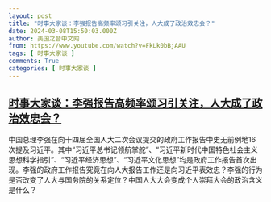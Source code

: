 ```yaml
---
layout: post
title: "时事大家谈：李强报告高频率颂习引关注，人大成了政治效忠会？"
date: 2024-03-08T15:50:03.000Z
author: 美国之音中文网
from: https://www.youtube.com/watch?v=FkLk0bBjAAU
tags: [ 时事大家谈 ]
comments: True
categories: [ 时事大家谈 ]
---
```

<!--1709913003000-->
[时事大家谈：李强报告高频率颂习引关注，人大成了政治效忠会？](https://www.youtube.com/watch?v=FkLk0bBjAAU)
------

<div>
中国总理李强在向十四届全国人大二次会议提交的政府工作报告中史无前例地16次提及习近平。其中“习近平总书记领航掌舵”、“习近平新时代中国特色社会主义思想科学指引”、“习近平经济思想”、“习近平文化思想”均是政府工作报告首次出现。李强的政府工作报告究竟在向人大报告工作还是向习近平表效忠？李强的行为是否改变了人大与国务院的关系定位？中国人大大会变成个人崇拜大会的政治含义是什么？
</div>
